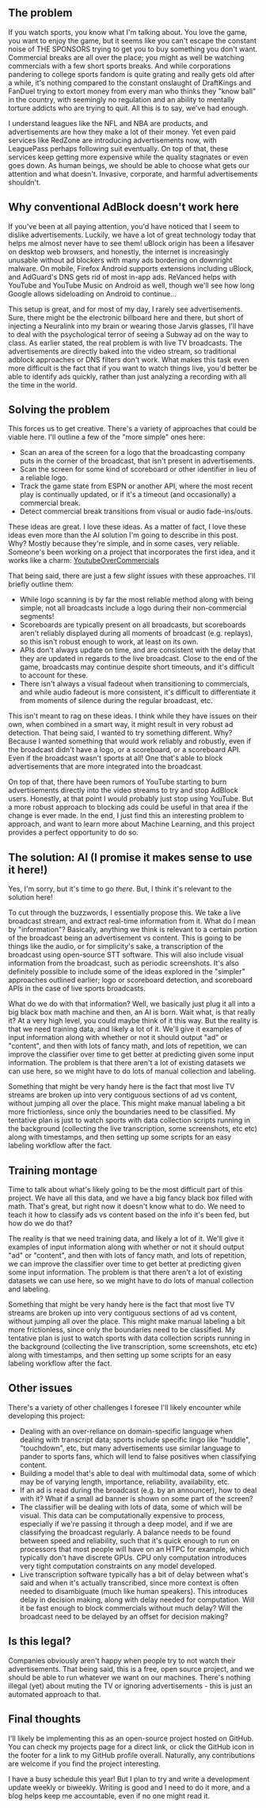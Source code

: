 ## The problem

If you watch sports, you know what I'm talking about. You love the game, you want to enjoy the game, but it seems like you can't escape the constant noise of THE SPONSORS trying to get you to buy something you don't want. Commercial breaks are all over the place; you might as well be watching commercials with a few short sports breaks. And while corporations pandering to college sports fandom is quite grating and really gets old after a while, it's nothing compared to the constant onslaught of DraftKings and FanDuel trying to extort money from every man who thinks they "know ball" in the country, with seemingly no regulation and an ability to mentally torture addicts who are trying to quit. All this is to say, we've had enough.

I understand leagues like the NFL and NBA are products, and advertisements are how they make a lot of their money. Yet even paid services like RedZone are introducing advertisements now, with LeaguePass perhaps following suit eventually. On top of that, these services keep getting more expensive while the quality stagnates or even goes down. As human beings, we should be able to choose what gets our attention and what doesn't. Invasive, corporate, and harmful advertisements shouldn't.

## Why conventional AdBlock doesn't work here

If you've been at all paying attention, you'd have noticed that I seem to dislike advertisements. Luckily, we have a lot of great technology today that helps me almost never have to see them! uBlock origin has been a lifesaver on desktop web browsers, and honestly, the internet is increasingly unusable without ad blockers with many ads bordering on downright malware. On mobile, Firefox Android supports extensions including uBlock, and AdGuard's DNS gets rid of most in-app ads. ReVanced helps with YouTube and YouTube Music on Android as well, though we'll see how long Google allows sideloading on Android to continue...

This setup is great, and for most of my day, I rarely see advertisements. Sure, there might be the electronic billboard here and there, but short of injecting a Neuralink into my brain or wearing those Jarvis glasses, I'll have to deal with the psychological terror of seeing a Subway ad on the way to class. As earlier stated, the real problem is with live TV broadcasts. The advertisements are directly baked into the video stream, so traditional adblock approaches or DNS filters don't work. What makes this task even more difficult is the fact that if you want to watch things live, you'd better be able to identify ads quickly, rather than just analyzing a recording with all the time in the world.

## Solving the problem

This forces us to get creative. There's a variety of approaches that could be viable here. I'll outline a few of the "more simple" ones here:

- Scan an area of the screen for a logo that the broadcasting company puts in the corner of the broadcast, that isn't present in advertisements.
- Scan the screen for some kind of scoreboard or other identifier in lieu of a reliable logo.
- Track the game state from ESPN or another API, where the most recent play is continually updated, or if it's a timeout (and occasionally) a commercial break.
- Detect commercial break transitions from visual or audio fade-ins/outs.

These ideas are great. I love these ideas. As a matter of fact, I love these ideas even more than the AI solution I'm going to describe in this post. Why? Mostly because they're simple, and in some cases, very reliable. Someone's been working on a project that incorporates the first idea, and it works like a charm: [YoutubeOverCommercials](https://github.com/RG-O/YoutubeOverCommercials)

That being said, there are just a few *slight* issues with these approaches. I'll briefly outline them:

- While logo scanning is by far the most reliable method along with being simple, not all broadcasts include a logo during their non-commercial segments!
- Scoreboards are typically present on all broadcasts, but scoreboards aren't reliably displayed during all moments of broadcast (e.g. replays), so this isn't robust enough to work, at least on its own.
- APIs don't always update on time, and are consistent with the delay that they are updated in regards to the live broadcast. Close to the end of the game, broadcasts may continue despite short timeouts, and it's difficult to account for these.
- There isn't always a visual fadeout when transitioning to commercials, and while audio fadeout is more consistent, it's difficult to differentiate it from moments of silence during the regular broadcast, etc.

This isn't meant to rag on these ideas. I think while they have issues on their own, when combined in a smart way, it might result in very robust ad detection. That being said, I wanted to try something different. Why? Because I wanted something that would work reliably and robustly, even if the broadcast didn't have a logo, or a scoreboard, or a scoreboard API. Even if the broadcast wasn't sports at all! One that's able to block advertisements that are more integrated into the broadcast.

On top of that, there have been rumors of YouTube starting to burn advertisements directly into the video streams to try and stop AdBlock users. Honestly, at that point I would probably just stop using YouTube. But a more robust approach to blocking ads could be useful in that area if the change is ever made. In the end, I just find this an interesting problem to approach, and want to learn more about Machine Learning, and this project provides a perfect opportunity to do so.

## The solution: AI (I promise it makes sense to use it here!)

Yes, I'm sorry, but it's time to go *there*. But, I think it's relevant to the solution here!

To cut through the buzzwords, I essentially propose this. We take a live broadcast stream, and extract real-time information from it. What do I mean by "information"? Basically, anything we think is relevant to a certain portion of the broadcast being an advertisement vs content. This is going to be things like the audio, or for simplicity's sake, a transcription of the broadcast using open-source STT software. This will also include visual information from the broadcast, such as periodic screenshots. It's also definitely possible to include some of the ideas explored in the "simpler" approaches outlined earlier; logo or scoreboard detection, and scoreboard APIs in the case of live sports broadcasts.

What do we do with that information? Well, we basically just plug it all into a big black box math machine and then, an AI is born. Wait what, is that really it? At a very high level, you could maybe think of it this way. But the reality is that we need training data, and likely a lot of it. We'll give it examples of input information along with whether or not it should output "ad" or "content", and then with lots of fancy math, and lots of repetition, we can improve the classifier over time to get better at predicting given some input information. The problem is that there aren't a lot of existing datasets we can use here, so we might have to do lots of manual collection and labeling.

Something that might be very handy here is the fact that most live TV streams are broken up into very contiguous sections of ad vs content, without jumping all over the place. This might make manual labeling a bit more frictionless, since only the boundaries need to be classified. My tentative plan is just to watch sports with data collection scripts running in the background (collecting the live transcription, some screenshots, etc etc) along with timestamps, and then setting up some scripts for an easy labeling workflow after the fact.

## Training montage

Time to talk about what's likely going to be the most difficult part of this project. We have all this data, and we have a big fancy black box filled with math. That's great, but right now it doesn't know what to do. We need to teach it how to classify ads vs content based on the info it's been fed, but how do we do that?

The reality is that we need training data, and likely a lot of it. We'll give it examples of input information along with whether or not it should output "ad" or "content", and then with lots of fancy math, and lots of repetition, we can improve the classifier over time to get better at predicting given some input information. The problem is that there aren't a lot of existing datasets we can use here, so we might have to do lots of manual collection and labeling.

Something that might be very handy here is the fact that most live TV streams are broken up into very contiguous sections of ad vs content, without jumping all over the place. This might make manual labeling a bit more frictionless, since only the boundaries need to be classified. My tentative plan is just to watch sports with data collection scripts running in the background (collecting the live transcription, some screenshots, etc etc) along with timestamps, and then setting up some scripts for an easy labeling workflow after the fact.

## Other issues

There's a variety of other challenges I foresee I'll likely encounter while developing this project:

- Dealing with an over-reliance on domain-specific language when dealing with transcript data; sports include specific lingo like "huddle", "touchdown", etc, but many advertisements use similar language to pander to sports fans, which will lend to false positives when classifying content.
- Building a model that's able to deal with multimodal data, some of which may be of varying length, importance, reliability, availability, etc.
- If an ad is read during the broadcast (e.g. by an announcer), how to deal with it? What if a small ad banner is shown on some part of the screen?
- The classifier will be dealing with lots of data, some of which will be visual. This data can be computationally expensive to process, especially if we're passing it through a deep model, and if we are classifying the broadcast regularly. A balance needs to be found between speed and reliability, such that it's quick enough to run on processors that most people will have on an HTPC for example, which typically don't have discrete GPUs. CPU only computation introduces very tight computation constraints on any model developed.
- Live transcription software typically has a bit of delay between what's said and when it's actually transcribed, since more context is often needed to disambiguate (much like human speakers). This introduces delay in decision making, along with delay needed for computation. Will it be fast enough to block commercials without much delay? Will the broadcast need to be delayed by an offset for decision making?

## Is this legal?

Companies obviously aren't happy when people try to not watch their advertisements. That being said, this is a free, open source project, and we should be able to run whatever we want on our machines. There's nothing illegal (yet) about muting the TV or ignoring advertisements - this is just an automated approach to that.

## Final thoughts

I'll likely be implementing this as an open-source project hosted on GitHub. You can check my projects page for a direct link, or click the GitHub icon in the footer for a link to my GitHub profile overall. Naturally, any contributions are welcome if you find the project interesting.

I have a busy schedule this year! But I plan to try and write a development update weekly or biweekly. Writing is good and I need to do it more, and a blog helps keep me accountable, even if no one might read it.
